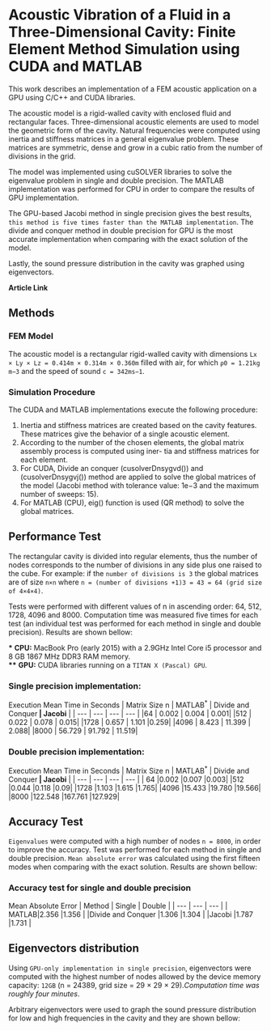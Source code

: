 # Acoustic Vibration of a Fluid in a Three-Dimensional Cavity: Finite Element Method Simulation using CUDA and MATLAB

This work describes an implementation of a FEM acoustic application on a GPU using C/C++ and CUDA libraries. 

The acoustic model is a rigid-walled cavity with enclosed fluid and rectangular faces. Three-dimensional acoustic elements are used to model the geometric form of the cavity. Natural frequencies were computed using inertia and stiffness matrices in a general eigenvalue problem. These matrices are symmetric, dense and grow in a cubic ratio from the number of divisions in the grid. 

The model was implemented using cuSOLVER libraries to solve the eigenvalue problem in single and double precision. The MATLAB implementation was performed for CPU in order to compare the results of GPU implementation. 

The GPU-based Jacobi method in single precision gives the best results, `this method is five times faster than the MATLAB implementation`. The divide and conquer method in double precision for GPU is the most accurate implementation when comparing with the exact solution of the model. 

Lastly, the sound pressure distribution in the cavity was graphed using eigenvectors.

**Article Link**

## Methods
### FEM Model
The acoustic model is a rectangular rigid-walled cavity with dimensions `Lx × Ly × Lz = 0.414m × 0.314m × 0.360m` filled with air, for which `ρ0 = 1.21kg m−3` and the speed of sound `c = 342ms−1`.

### Simulation Procedure
The CUDA and MATLAB implementations execute the following procedure:
1) Inertia and stiffness matrices are created based on the cavity features. These matrices give the behavior of a single acoustic element.
2) According to the number of the chosen elements, the global matrix assembly process is computed using iner- tia and stiffness matrices for each element.
3) For CUDA, Divide an conquer (cusolverDn<t>sygvd()) and (cusolverDn<t>sygvj()) method are applied to solve the global matrices of the model (Jacobi method with tolerance value: 1e−3 and the maximum number of sweeps: 15).
4) For MATLAB (CPU), eig() function is used (QR method) to solve the global matrices.
  
## Performance Test
The rectangular cavity is divided into regular elements, thus the number of nodes corresponds to the number of divisions in any side plus one raised to the cube. For example: if the `number of divisions is 3` the global matrices are of size `n×n` where `n = (number of divisions +1)3 = 43 = 64 (grid size of 4×4×4)`.<br>

Tests were performed with different values of n in ascending order: 64, 512, 1728, 4096 and 8000. Computation time was measured five times for each test (an individual test was performed for each method in single and double precision). Results are shown bellow:


<b>*</b> **CPU:** MacBook Pro (early 2015) with a 2.9GHz Intel Core i5 processor and 8 GB 1867 MHz DDR3 RAM memory.<br> 
<b>**</b> **GPU:** CUDA libraries running on a `TITAN X (Pascal) GPU`.<br>

### Single precision implementation:
Execution Mean Time in Seconds
| Matrix Size n | MATLAB<sup>*</sup> | Divide and Conquer<sup>**</sup> | Jacobi<sup>**</sup> |
| --- | --- |  --- |  --- | 
|64 | 0.002 | 0.004 | 0.001|
|512 | 0.022 | 0.078 | 0.015|
|1728 | 0.657 | 1.101 |0.259|
|4096 | 8.423 | 11.399 | 2.088|
|8000 | 56.729 | 91.792 | 11.519|

### Double precision implementation:
Execution Mean Time in Seconds
| Matrix Size n | MATLAB<sup>*</sup> | Divide and Conquer<sup>**</sup> | Jacobi<sup>**</sup> |
| --- | --- |  --- |  --- | 
| 64 |0.002 |0.007 |0.003|
|512 |0.044 |0.118 |0.09|
|1728 |1.103 |1.615 |1.765|
|4096 |15.433 |19.780 |19.566|
|8000 |122.548 |167.761 |127.929|

## Accuracy Test
`Eigenvalues` were computed with a high number of nodes `n = 8000`, in order to improve the accuracy. Test was performed for each method in single and double precision. `Mean absolute error` was calculated using the first fifteen modes when comparing with the exact solution. Results are shown bellow:

### Accuracy test for single and double precision
Mean Absolute Error
| Method | Single | Double |
| --- | --- |  --- |
| MATLAB|2.356 |1.356 |
|Divide and Conquer |1.306 |1.304 |
|Jacobi |1.787 |1.731 |

## Eigenvectors distribution
Using `GPU-only implementation in single precision`, eigenvectors were computed with the highest number of nodes allowed by the device memory capacity: `12GB` (n = 24389, grid size = 29 × 29 × 29).*Computation time was roughly four minutes*.

Arbitrary eigenvectors were used to graph the sound pressure distribution for low and high frequencies in the cavity and they are shown bellow:





